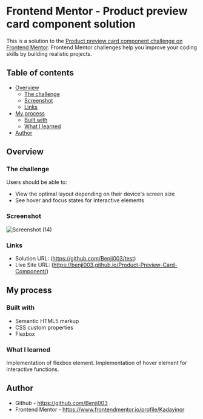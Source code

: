 # Frontend Mentor - Product preview card component solution

This is a solution to the [Product preview card component challenge on Frontend Mentor](https://www.frontendmentor.io/challenges/product-preview-card-component-GO7UmttRfa). Frontend Mentor challenges help you improve your coding skills by building realistic projects. 

## Table of contents

- [Overview](#overview)
  - [The challenge](#the-challenge)
  - [Screenshot](#screenshot)
  - [Links](#links)
- [My process](#my-process)
  - [Built with](#built-with)
  - [What I learned](#what-i-learned)
- [Author](#author)

## Overview

### The challenge

Users should be able to:

- View the optimal layout depending on their device's screen size
- See hover and focus states for interactive elements

### Screenshot

![Screenshot (14)](https://user-images.githubusercontent.com/107246331/183079117-b0c369f6-3ee3-4866-b546-d805dd0c4cbc.png)

### Links

- Solution URL: (https://github.com/Benji003/test)
- Live Site URL: (https://benji003.github.io/Product-Preview-Card-Component/)

## My process

### Built with

- Semantic HTML5 markup
- CSS custom properties
- Flexbox

### What I learned

Implementation of flexbox element.
Implementation of hover element for interactive functions.

## Author

- Github - https://github.com/Benji003
- Frontend Mentor - https://www.frontendmentor.io/profile/Kadayinor
